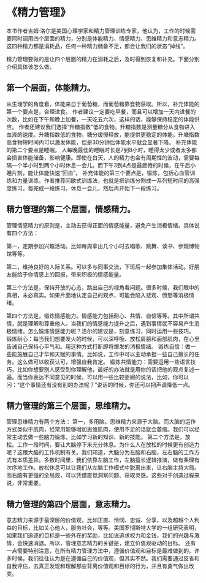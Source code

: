 # 《精力管理》

本书作者吉姆·洛尔是美国心理学家和精力管理训练专家，他认为，工作的时候需要同时调用四个层面的精力，分别是体能精力、情感精力、思维精力和意志精力。这四种精力都是消耗品，任何一种精力储备不足，都会让我们的状态“掉线”。

精力管理要做的是让四个层面的精力在消耗之后，及时得到恢复和补充。下面分别介绍具体该怎么做。

## 第一个层面，体能精力。 

从生理学的角度看，体能来自于葡萄糖，而葡萄糖靠食物获取。所以，补充体能的第一个要点是，合理进食。
作者建议一定要吃早餐，而且可以增加一天内进餐的次数，比如在下午和晚上加餐，一天吃五六次，这样的话，能够保持稳定的体能供应。
作者还建议我们选择“升糖指数”低的食物。升糖指数是测量糖分从食物进入血液的速度。升糖指数低的食物，糖分缓慢释放，能提供更稳定的体能。升塘指数高食物短时间内可以激发体能，但是30分钟后体能水平就会显著下降。
补充体能的第二个要点是睡眠。
人每晚最佳的睡眠时长是7到8小时，睡得太少或者太多都会损害体能储备，影响健康。即使在白天，人的精力也会有周期性的波动，需要每隔一个半小时到两个小时休息一会儿。而下午3到4点是最疲倦的时候，在午后小睡片刻，能让体能快速“回血”。
补充体能的第三个要点是，锻炼，包括心血管训练和力量训练。作者推荐间歇式训练法，也就是把训练分割成一系列短时间的高强度练习，每完成一段练习，休息一会儿，然后再开始下一段练习。

## 精力管理的第二个层面，情感精力。

管理情感精力的原则是，主动去获得正面的情感能量，避免产生消极情绪。具体说有四个方法：

第一，定期参加兴趣活动。比如每周拿出几个小时去唱歌、跳舞、读书、参观博物馆等等。

第二，维持良好的人际关系。可以多与同事交流，下班后一起参加集体活动。好朋友能给于你情感上的回报，带来积极的情感能量。

第三个方法是，保持开放的心态，跳出自己的视角看问题。很多时候，我们眼中的真相，未必真实。如果片面地认定自己的观点，可能会陷入悲观、愤怒等消极情绪。

第四个方法是，锻炼情感能力。情感能力包括耐心、共情、自信等等。其中所谓共情，就是理解和尊重他人。当我们的情感能力提升之后，遇到事情就不容易产生消极情绪。怎么锻炼情感能力呢？洛尔的建议是，刻意练习，同时运用一些技巧。
锻炼耐心：每当我们想要发火的时候，可以深呼吸、放松肩膀和面部肌肉，在心里告诫自己保持心平气和。用这种方式打断即将爆发的消极情绪。
锻炼自信：做一些能施展自己才华和天赋的事情。比如说，工作中可以主动承担一些自己擅长的任务。这么做可以收获认可，增强自我肯定。
锻炼共情能力：需要运用一些语言技巧，比如你想要别人感受到你理解他，最好的办法就是用你的话把他的观点复述一遍。而当你表达不同意见的时候，可以用一些比较委婉的说法，比如，你可以问：“这个事情还有没有别的办法呢？”说话的时候，你还可以把声调降低一点。

## 精力管理的第三个层面，思维精力。

管理思维精力有两个方法：
第一，多用脑。思维精力来源于大脑。而大脑的运作方式类似于肌肉，经常用能够增加思维肌肉，使用不足的话就会萎缩。我们可以经常主动去做一些脑力锻炼，比如学习新的知识、新的技能。
第二个方法是，放松。工作一段时间，要让大脑停下来充分休息。为什么人在放松的时候更有创造力呢？这跟大脑的工作机制有关。我们知道，大脑分为左脑和右脑，左右脑的工作方式有本质差异。多数时间里，我们依靠左脑工作，左脑擅长逻辑推演，做有条理有次序地工作。放松休息可以让我们从左脑工作模式中脱离出来，让右脑主持大局。而右脑有更强的全局观，可以凭借直觉洞察问题、获取灵感。这些对于创造过程来说，非常重要。

## 精力管理的第四个层面，意志精力。

意志精力来源于最深层的价值观，比如正直、怜悯、忠诚、分享，以及超越个人利益的目标，比如关心他人，服务社会，等等。美国罗彻斯特大学的一组研究表明，如果我们追逐的目标是一些外在的奖励，比如说追求权力和金钱，我们的兴趣与激情，会快速消退。所以，管理意志精力的关键是，建立价值观驱动的目标。
还有一点需要特别注意，在所有精力管理方法中，遵循价值观和目标是最难做到的。许多时候，我们往往认为是在遵循自己的价值观，但其实不然。我们需要通过反省和自我评估，去真正发现和理解那些背离价值观和目标的行为，并且有勇气做出改变。